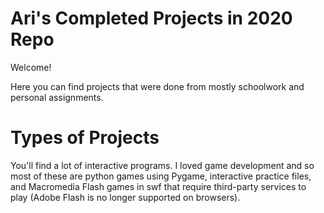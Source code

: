 # Ari's Completed Projects in 2020 Repo
Welcome!

Here you can find projects that were done from mostly schoolwork and personal assignments.

# Types of Projects
You'll find a lot of interactive programs. I loved game development and so most of these are python games using Pygame, interactive practice files, and Macromedia Flash games in swf that require third-party services to play (Adobe Flash is no longer supported on browsers).
